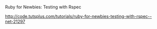 
Ruby for Newbies: Testing with Rspec


http://code.tutsplus.com/tutorials/ruby-for-newbies-testing-with-rspec--net-21297
